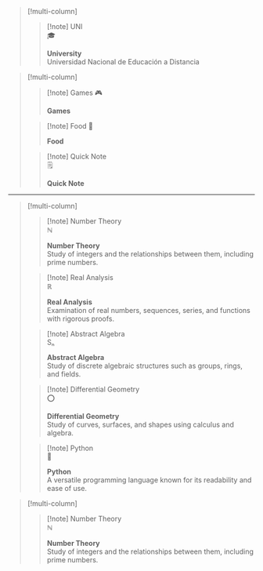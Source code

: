 
> [!multi-column]
>
> > [!note] UNI  
>> 🎓
>>  
>> **University**  
>> Universidad Nacional de Educación a Distancia
>

> [!multi-column]
>
>> [!note] Games
>> 🎮
>> 
>> **Games**  
>> 
>
>> [!note] Food 
>> 🍴  
>> 
>> **Food** 
>> 
>
>> [!note] Quick Note  
>> 🗒  
>> 
>> **Quick Note**  
>> 

___

> [!multi-column]
>
>> [!note] Number Theory  
>> ℕ  
>>  
>> **Number Theory**  
>> Study of integers and the relationships between them, including prime numbers.
>
>> [!note] Real Analysis  
>> ℝ  
>>  
>> **Real Analysis**  
>> Examination of real numbers, sequences, series, and functions with rigorous proofs.
>
>> [!note] Abstract Algebra  
>> Sₙ  
>>  
>> **Abstract Algebra**  
>> Study of discrete algebraic structures such as groups, rings, and fields.
>
>> [!note] Differential Geometry  
>> ⭕  
>>  
>> **Differential Geometry**  
>> Study of curves, surfaces, and shapes using calculus and algebra.
>
>> [!note] Python  
>> 🐍  
>>  
>> **Python**  
>> A versatile programming language known for its readability and ease of use.
>

> [!multi-column]
>> [!note] Number Theory  
>> ℕ  
>>  
>> **Number Theory**  
>> Study of integers and the relationships between them, including prime numbers.
